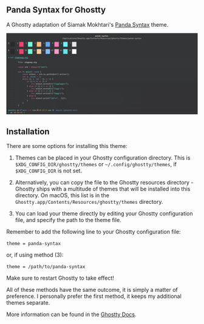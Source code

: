 ## Panda Syntax for Ghostty
A Ghostty adaptation of Siamak Mokhtari's [Panda Syntax](https://siamak.github.io/atom-panda-syntax/) theme.

![Screenshot of colour theme](./colours.png)

## Installation

There are some options for installing this theme:

1. Themes can be placed in your Ghostty configuration directory. This is `$XDG_CONFIG_DIR/ghostty/themes` or `~/.config/ghostty/themes`, if `$XDG_CONFIG_DIR` is not set.

2. Alternatively, you can copy the file to the Ghostty resources directory - Ghostty ships with a multitude of themes that will be installed into this directory. On macOS, this list is in the `Ghostty.app/Contents/Resources/ghostty/themes` directory.

3. You can load your theme directly by editing your Ghostty configuration file, and specify the path to the theme file.

Remember to add the following line to your Ghostty configuration file:

```
theme = panda-syntax
```

or, if using method (3):

```
theme = /path/to/panda-syntax
```
Make sure to restart Ghostty to take effect!

All of these methods have the same outcome, it is simply a matter of preference. I personally prefer the first method, it keeps my additional themes separate. 

More information can be found in the [Ghostty Docs](https://ghostty.org/docs/config/reference#theme).
